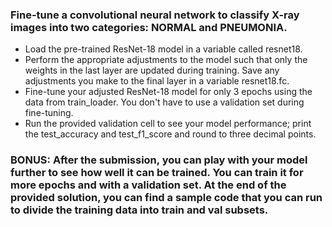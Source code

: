 ### Fine-tune a convolutional neural network to classify X-ray images into two categories: NORMAL and PNEUMONIA.
- Load the pre-trained ResNet-18 model in a variable called resnet18.
- Perform the appropriate adjustments to the model such that only the weights in the last layer are updated during training. Save any adjustments you make to the final layer in a variable resnet18.fc.
- Fine-tune your adjusted ResNet-18 model for only 3 epochs using the data from train_loader. You don't have to use a validation set during fine-tuning. 
- Run the provided validation cell to see your model performance; print the test_accuracy and test_f1_score and round to three decimal points.

### BONUS: After the submission, you can play with your model further to see how well it can be trained. You can train it for more epochs and with a validation set. At the end of the provided solution, you can find a sample code that you can run to divide the training data into train and val subsets.